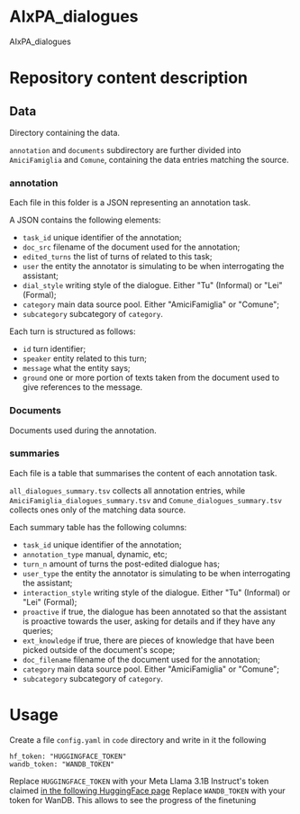 # AIxPA_dialogues
AIxPA_dialogues

# Repository content description

## Data
Directory containing the data.

`annotation` and `documents` subdirectory are further divided into `AmiciFamiglia` and `Comune`, containing the data entries matching the source.

### annotation
Each file in this folder is a  JSON representing an annotation task. 

A JSON contains the following elements:
- `task_id` unique identifier of the annotation;
- `doc_src` filename of the document used for the annotation;
- `edited_turns` the list of turns of related to this task;
- `user` the entity the annotator is simulating to be when interrogating the assistant;
- `dial_style` writing style of the dialogue. Either "Tu" (Informal) or "Lei" (Formal);
- `category` main data source pool. Either "AmiciFamiglia" or "Comune";
- `subcategory` subcategory of `category`.

Each turn is structured as follows:
- `id` turn identifier;
- `speaker` entity related to this turn;
- `message` what the entity says;
- `ground` one or more portion of texts taken from the document used to give references to the message. 

### Documents
Documents used during the annotation.

### summaries

Each file is a table that summarises the content of each annotation task.

`all_dialogues_summary.tsv` collects all annotation entries, while `AmiciFamiglia_dialogues_summary.tsv` and `Comune_dialogues_summary.tsv` collects ones only of the matching data source.


Each summary table has the following columns:
- `task_id` unique identifier of the annotation;
- `annotation_type` manual, dynamic, etc;
- `turn_n` amount of turns the post-edited dialogue has;
- `user_type` the entity the annotator is simulating to be when interrogating the assistant;
- `interaction_style` writing style of the dialogue. Either "Tu" (Informal) or "Lei" (Formal);
- `proactive` if true, the dialogue has been annotated so that the assistant is proactive towards the user, asking for details and if they have any queries;
- `ext_knowledge` if true, there are pieces of knowledge that have been picked outside of the document's scope;
- `doc_filename` filename of the document used for the annotation;
- `category` main data source pool. Either "AmiciFamiglia" or "Comune";
- `subcategory` subcategory of `category`.

# Usage
Create a file `config.yaml` in `code` directory and write in it the following

```
hf_token: "HUGGINGFACE_TOKEN"
wandb_token: "WANDB_TOKEN"
```

Replace `HUGGINGFACE_TOKEN` with your Meta Llama 3.1B Instruct's token claimed [in the following HuggingFace page](https://huggingface.co/meta-llama/Llama-3.1-8B-Instruct)
Replace `WANDB_TOKEN` with your token for WanDB. This allows to see the progress of the finetuning


